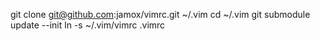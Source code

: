 git clone git@github.com:jamox/vimrc.git ~/.vim
cd ~/.vim
git submodule update --init
ln -s ~/.vim/vimrc .vimrc
